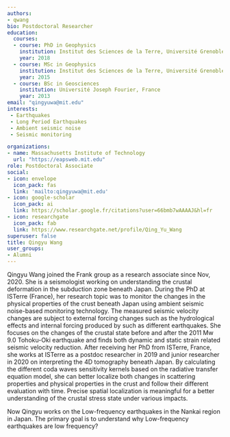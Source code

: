 ```yaml
---
authors:
- qwang
bio: Postdoctoral Researcher
education:
  courses:
  - course: PhD in Geophysics
    institution: Institut des Sciences de la Terre, Université Grenoble Alpes, France
    year: 2018
  - course: MSc in Geophysics
    institution: Institut des Sciences de la Terre, Université Grenoble Alpes, France
    year: 2015
  - course: BSc in Geosciences
    institution: Université Joseph Fourier, France
    year: 2013
email: "qingyuwa@mit.edu"
interests:
 - Earthquakes
 - Long Period Earthquakes
 - Ambient seismic noise
 - Seismic monitoring

organizations:
- name: Massachusetts Institute of Technology
  url: "https://eapsweb.mit.edu"
role: Postdoctoral Associate
social:
- icon: envelope
  icon_pack: fas
  link: 'mailto:qingyuwa@mit.edu'
- icon: google-scholar
  icon_pack: ai
  link: https://scholar.google.fr/citations?user=66bmb7wAAAAJ&hl=fr
- icon: researchgate
  icon_pack: fab
  link: https://www.researchgate.net/profile/Qing_Yu_Wang
superuser: false
title: Qingyu Wang
user_groups:
- Alumni
---
```

Qingyu Wang joined the Frank group as a research associate since Nov, 2020.
She is a seismologist working on understanding the crustal deformation in the subduction zone beneath Japan. During the PhD at ISTerre (France), her research topic was to monitor the changes in the physical properties of the crust beneath Japan using ambient seismic noise-based monitoring technology. The measured seismic velocity changes are subject to external forcing changes such as the hydrological effects and internal forcing produced by such as different earthquakes. She focuses on the changes of the crustal state before and after the 2011 Mw 9.0 Tohoku-Oki earthquake and finds both dynamic and static strain related seismic velocity reduction. After receiving her PhD from ISTerre, France, she works at ISTerre as a postdoc researcher in 2019 and junior researcher in 2020 on interpreting the 4D tomography beneath Japan. By calculating the different coda waves sensitivity kernels based on the radiative transfer equation model, she can better localize both changes in scattering properties and physical properties in the crust and follow their different evaluation with time. Precise spatial localization is meaningful for a better understanding of the crustal stress state under various impacts.

Now Qingyu works on the Low-frequency earthquakes in the Nankai region in Japan. The primary goal is to understand why Low-frequency earthquakes are low frequency?
